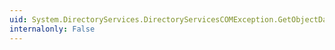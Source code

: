 ```yaml
---
uid: System.DirectoryServices.DirectoryServicesCOMException.GetObjectData(System.Runtime.Serialization.SerializationInfo,System.Runtime.Serialization.StreamingContext)
internalonly: False
---
```

